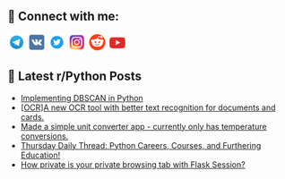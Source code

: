 ## 🔎 Connect with me:
[<img src="https://github.com/bullbesh/bullbesh/blob/main/images/Telegram.png" width="32" height="32" />](https://t.me/bullbesh)
[<img src="https://github.com/bullbesh/bullbesh/blob/main/images/VK.png" width="32" height="32" />](https://vk.com/bullbesh)
[<img src="https://github.com/bullbesh/bullbesh/blob/main/images/Twitter.png" width="32" height="32" />](https://twitter.com/bullbesh1)
[<img src="https://github.com/bullbesh/bullbesh/blob/main/images/Instagram.png" width="32" height="32" />](https://www.instagram.com/bullbesh)
[<img src="https://github.com/bullbesh/bullbesh/blob/main/images/Reddit.png" width="32" height="32" />](https://www.reddit.com/user/bullbesh)
[<img src="https://github.com/bullbesh/bullbesh/blob/main/images/YouTube.png" width="32" height="32" />](https://www.youtube.com/channel/UCtfjRs6uzgq5mfm8S06WTcg)

## 📕 Latest r/Python Posts
<!-- BLOG-POST-LIST:START -->
- [Implementing DBSCAN in Python](https://www.reddit.com/r/Python/comments/wrb943/implementing_dbscan_in_python/)
- [[OCR]A new OCR tool with better text recognition for documents and cards.](https://www.reddit.com/r/Python/comments/wr8f5u/ocra_new_ocr_tool_with_better_text_recognition/)
- [Made a simple unit converter app - currently only has temperature conversions.](https://www.reddit.com/r/Python/comments/wr7jv2/made_a_simple_unit_converter_app_currently_only/)
- [Thursday Daily Thread: Python Careers, Courses, and Furthering Education!](https://www.reddit.com/r/Python/comments/wr48q2/thursday_daily_thread_python_careers_courses_and/)
- [How private is your private browsing tab with Flask Session?](https://www.reddit.com/r/Python/comments/wr3qww/how_private_is_your_private_browsing_tab_with/)
<!-- BLOG-POST-LIST:END -->
